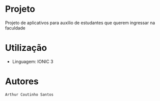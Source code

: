 # Projeto

  Projeto de aplicativos para auxilio de estudantes que querem ingressar na faculdade 
  
# Utilização

- Linguagem: IONIC 3

# Autores
```
Arthur Coutinho Santos
```

